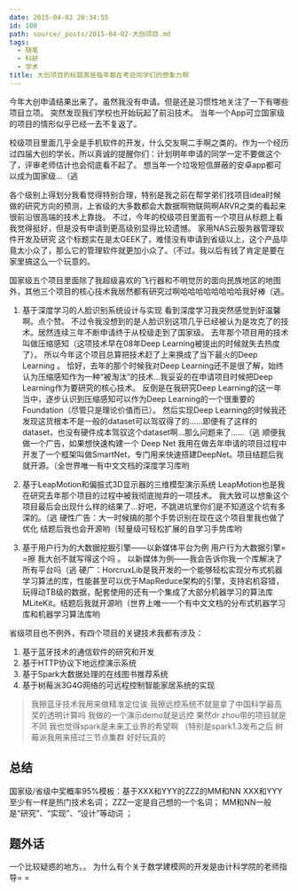 ```yaml
---
date: 2015-04-02 20:34:55
id: 180
path: source/_posts/2015-04-02-大创项目.md
tags:
  - 随笔
  - 科研
  - 学术
title: 大创项目的标题真是每年都在考验同学们的想象力啊
---
```


今年大创申请结果出来了。虽然我没有申请。但是还是习惯性地关注了一下有哪些项目立项。
突然发现我们学校也开始玩起了前沿技术。
当年一个App可立国家级的项目的情形似乎已经一去不复返了。

校级项目里面几乎全是手机软件的开发，什么交友啊二手啊之类的。作为一个经历过四届大创的学长，所以真诚的提醒你们：计划明年申请的同学一定不要做这个了，评审老师估计也会彻底看不起了。
想当年一个垃圾短信屏蔽的安卓app都可以成为国家级…（逃

各个级别上得划分我看觉得特别合理，特别是我之前在帮学弟们找项目idea时候做的研究方向的预测，上省级的大多数都会大数据啊物联网啊ARVR之类的看起来很前沿很高端的技术上靠拢。
不过，今年的校级项目里面有一个项目从标题上看我觉得挺好，但是没有申请到更高级别显得比较遗憾。
家用NAS云服务器管理软件开发及研究
这个标题实在是太GEEK了，难怪没有申请到省级以上，这个产品毕竟太小众了，那么它的管理软件就更加小众了。（不过。我以后有钱了肯定是要在家里搞这么一个玩意的。

国家级五个项目里面除了我超级喜欢的飞行器和不明觉厉的面向民族地区的地图外，其他三个项目的核心技术我居然都有研究过啊哈哈哈哈哈哈哈哈我好棒（逃。

1. 基于深度学习的人脸识别系统设计与实现
看到深度学习我突然感觉到好温馨啊。点个赞。
不过令我没想到的是人脸识别这项几乎已经被认为是攻克了的技术。居然连续三年不断申请终于从校级走到了国家级。
去年那个项目用的技术叫做压缩感知（这项技术早在08年Deep Learning被提出的时候就失去热度了）。
所以今年这个项目总算把技术赶了上来换成了当下最火的Deep Learning 。
恰好，去年的那个时候我对Deep Learning还不是很了解，始终认为压缩感知作为一种“被淘汰”的技术…我妥妥的在申请项目时候把Deep Learning作为要研究的核心技术。
反倒是在我研究Deep Learning的这一年当中，逐步认识到压缩感知可以作为Deep Learning的一个很重要的Foundation（尽管只是理论价值而已）。
然后实现Deep Learning的时候我还发现这货根本不是一般的dataset可以驾驭得了的……即便有了这样的dataset，也没有硬件成本驾驭这个dataset啊…那么问题来了……（逃
顺便我做一个广告，如果想快速构建一个 Deep Net 我用在做去年申请的项目过程中开发了一个框架叫做SmartNet，专门用来快速搭建DeepNet。项目结题后我就开源。（全世界唯一有中文文档的深度学习库哟

2. 基于LeapMotion和偏振式3D显示器的三维模型演示系统
LeapMotion也是我在研究去年那个项目的过程中被我彻底抛弃的一项技术。
我大致可以想象这个项目最后会出现什么样的结果了…好吧，不跳进坑里你们是不知道这个坑有多深的。（逃
硬性广告：大一时候搞的那个手势识别在现在这个项目里我也做了优化 结题后我也会开源哟（轻量级可轻松扩展的自学习手势库哟

3. 基于用户行为的大数据挖掘引擎——以新媒体平台为例
用户行为大数据引擎= =擦 我大创不就写得这个吗 。
以新媒体为例——我会告诉你我一个库解决了所有平台吗（逃
硬广：HorcruxLib是我开发的一个能够轻松实现分布式机器学习算法的库，性能甚至可以优于MapReduce架构的引擎，支持宕机容错，玩得动TB级的数据，配套使用的还有一个集成了大部分机器学习的算法库MLiteKit。结题后我就开源哟（世界上唯一一个有中文文档的分布式机器学习库和机器学习算法库哟

省级项目也不例外，有四个项目的关键技术我都有涉及：

1. 基于蓝牙技术的通信软件的研究和开发
2. 基于HTTP协议下地远控演示系统
3. 基于Spark大数据处理的在线图书推荐系统
4. 基于树莓派3G4G网络的可远程控制智能家居系统的实现

> 我擦蓝牙技术我用来做精准定位诶
> 我擦远控系统不就是拿了中国科学最高奖的透明计算吗 我做的一个演示demo就是远控
> 果然dr zhou带的项目就是不同 我也觉得spark是未来工业界的希望啊 （特别是spark1.3发布之后
> 树莓派我用来搭过三节点集群 好好玩真的

## 总结

国家级/省级中奖概率95%模板：基于XXX和YYY的ZZZ的MM和NN
XXX和YYY至少有一样是热门技术名词；
ZZZ一定是自己想的一个名词；
MM和NN一般是“研究”、“实现”、“设计”等动词 ；

## 题外话
一个比较疑惑的地方。。
为什么有个关于数学建模网的开发是由计科学院的老师指导= =
